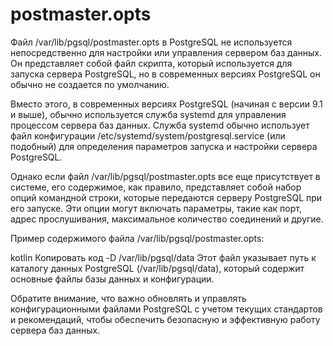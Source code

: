 # postmaster.opts
Файл /var/lib/pgsql/postmaster.opts в PostgreSQL не используется непосредственно для настройки или управления сервером баз данных. Он представляет собой файл скрипта, который используется для запуска сервера PostgreSQL, но в современных версиях PostgreSQL он обычно не создается по умолчанию.

Вместо этого, в современных версиях PostgreSQL (начиная с версии 9.1 и выше), обычно используется служба systemd для управления процессом сервера баз данных. Служба systemd обычно использует файл конфигурации /etc/systemd/system/postgresql.service (или подобный) для определения параметров запуска и настройки сервера PostgreSQL.

Однако если файл /var/lib/pgsql/postmaster.opts все еще присутствует в системе, его содержимое, как правило, представляет собой набор опций командной строки, которые передаются серверу PostgreSQL при его запуске. Эти опции могут включать параметры, такие как порт, адрес прослушивания, максимальное количество соединений и другие.

Пример содержимого файла /var/lib/pgsql/postmaster.opts:

kotlin
Копировать код
-D /var/lib/pgsql/data
Этот файл указывает путь к каталогу данных PostgreSQL (/var/lib/pgsql/data), который содержит основные файлы базы данных и конфигурации.

Обратите внимание, что важно обновлять и управлять конфигурационными файлами PostgreSQL с учетом текущих стандартов и рекомендаций, чтобы обеспечить безопасную и эффективную работу сервера баз данных.